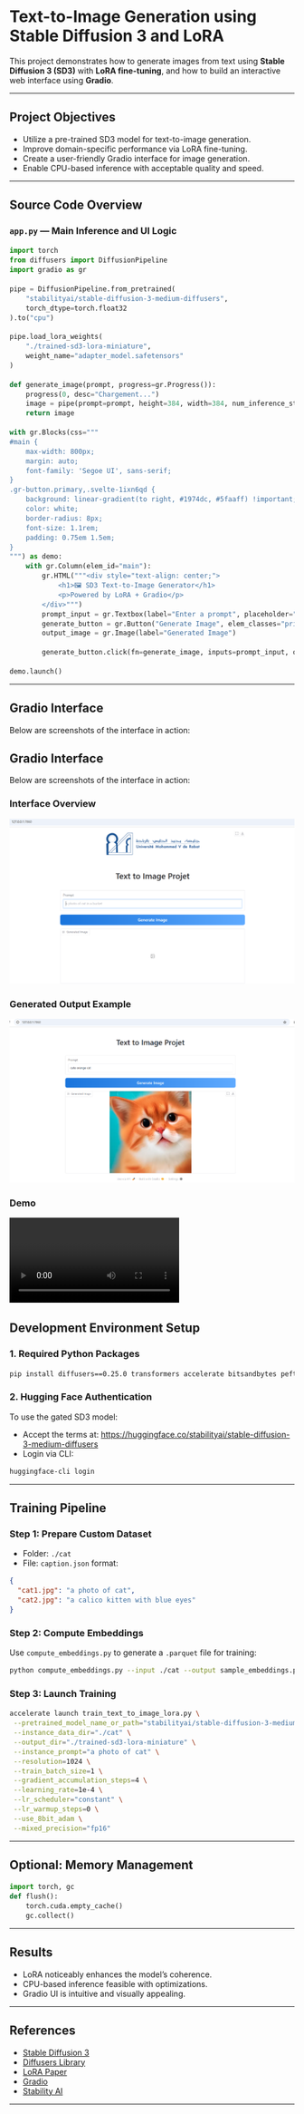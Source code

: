 
#  Text-to-Image Generation using Stable Diffusion 3 and LoRA

This project demonstrates how to generate images from text using **Stable Diffusion 3 (SD3)** with **LoRA fine-tuning**, and how to build an interactive web interface using **Gradio**.

---

##  Project Objectives

- Utilize a pre-trained SD3 model for text-to-image generation.
- Improve domain-specific performance via LoRA fine-tuning.
- Create a user-friendly Gradio interface for image generation.
- Enable CPU-based inference with acceptable quality and speed.

---

##  Source Code Overview

### `app.py` — Main Inference and UI Logic

```python
import torch
from diffusers import DiffusionPipeline
import gradio as gr

pipe = DiffusionPipeline.from_pretrained(
    "stabilityai/stable-diffusion-3-medium-diffusers",
    torch_dtype=torch.float32
).to("cpu")

pipe.load_lora_weights(
    "./trained-sd3-lora-miniature",
    weight_name="adapter_model.safetensors"
)

def generate_image(prompt, progress=gr.Progress()):
    progress(0, desc="Chargement...")
    image = pipe(prompt=prompt, height=384, width=384, num_inference_steps=10).images[0]
    return image

with gr.Blocks(css="""
#main {
    max-width: 800px;
    margin: auto;
    font-family: 'Segoe UI', sans-serif;
}
.gr-button.primary,.svelte-1ixn6qd {
    background: linear-gradient(to right, #1974dc, #5faaff) !important;
    color: white;
    border-radius: 8px;
    font-size: 1.1rem;
    padding: 0.75em 1.5em;
}
""") as demo:
    with gr.Column(elem_id="main"):
        gr.HTML("""<div style="text-align: center;">
            <h1>🖼️ SD3 Text-to-Image Generator</h1>
            <p>Powered by LoRA + Gradio</p>
        </div>""")
        prompt_input = gr.Textbox(label="Enter a prompt", placeholder="e.g. A photo of a cat with blue eyes")
        generate_button = gr.Button("Generate Image", elem_classes="primary")
        output_image = gr.Image(label="Generated Image")

        generate_button.click(fn=generate_image, inputs=prompt_input, outputs=output_image)

demo.launch()
```

---
##  Gradio Interface

Below are screenshots of the interface in action:

##  Gradio Interface

Below are screenshots of the interface in action:

### Interface Overview
![Gradio Interface Screenshot 1](assets/1.png)

### Generated Output Example
![Gradio Interface Screenshot 2](assets/2.png)

### Demo
![demo](assets/demo.mp4)
##  Development Environment Setup

### 1.  Required Python Packages

```bash
pip install diffusers==0.25.0 transformers accelerate bitsandbytes peft gradio wandb safetensors
```

### 2.  Hugging Face Authentication

To use the gated SD3 model:
- Accept the terms at: https://huggingface.co/stabilityai/stable-diffusion-3-medium-diffusers
- Login via CLI:
```bash
huggingface-cli login
```

---

##  Training Pipeline

### Step 1: Prepare Custom Dataset

- Folder: `./cat`
- File: `caption.json` format:
```json
{
  "cat1.jpg": "a photo of cat",
  "cat2.jpg": "a calico kitten with blue eyes"
}
```

### Step 2: Compute Embeddings

Use `compute_embeddings.py` to generate a `.parquet` file for training:
```bash
python compute_embeddings.py --input ./cat --output sample_embeddings.parquet
```

### Step 3: Launch Training

```bash
accelerate launch train_text_to_image_lora.py \
 --pretrained_model_name_or_path="stabilityai/stable-diffusion-3-medium-diffusers" \
 --instance_data_dir="./cat" \
 --output_dir="./trained-sd3-lora-miniature" \
 --instance_prompt="a photo of cat" \
 --resolution=1024 \
 --train_batch_size=1 \
 --gradient_accumulation_steps=4 \
 --learning_rate=1e-4 \
 --lr_scheduler="constant" \
 --lr_warmup_steps=0 \
 --use_8bit_adam \
 --mixed_precision="fp16"
```

---

##  Optional: Memory Management

```python
import torch, gc
def flush():
    torch.cuda.empty_cache()
    gc.collect()
```

---

##  Results

- LoRA noticeably enhances the model’s coherence.
- CPU-based inference feasible with optimizations.
- Gradio UI is intuitive and visually appealing.

---

##  References

- [Stable Diffusion 3](https://huggingface.co/stabilityai/stable-diffusion-3-medium-diffusers)
- [Diffusers Library](https://github.com/huggingface/diffusers)
- [LoRA Paper](https://arxiv.org/abs/2106.09685)
- [Gradio](https://www.gradio.app)
- [Stability AI](https://stability.ai)


---



